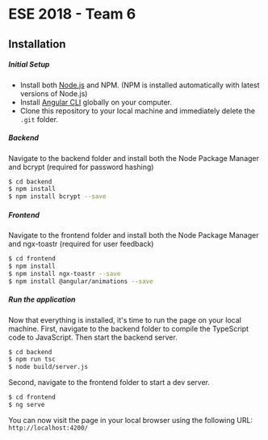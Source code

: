 # ESE 2018 - Team 6

## Installation
##### Initial Setup
- Install both [Node.js] and NPM. (NPM is installed automatically with latest versions of Node.js)
- Install [Angular CLI] globally on your computer.
- Clone this repository to your local machine and immediately delete the `.git` folder.

##### Backend
Navigate to the backend folder and install both the Node Package Manager and bcrypt (required for password hashing)

```sh
$ cd backend
$ npm install
$ npm install bcrypt --save
```

##### Frontend
Navigate to the frontend folder and install both the Node Package Manager and ngx-toastr (required for user feedback)

```sh
$ cd frontend
$ npm install
$ npm install ngx-toastr --save
$ npm install @angular/animations --save
```

##### Run the application
Now that everything is installed, it's time to run the page on your local machine.
First, navigate to the backend folder to compile the TypeScript code to JavaScript. Then start the backend server.

```sh
$ cd backend
$ npm run tsc
$ node build/server.js
```

Second, navigate to the frontend folder to start a dev server.

```sh
$ cd frontend
$ ng serve
```

You can now visit the page in your local browser using the following URL: `http://localhost:4200/`


[Node.js]: <https://nodejs.org/en/>
[Angular CLI]: <https://cli.angular.io/>
